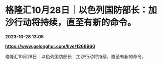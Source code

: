 # 格隆汇10月28日｜以色列国防部长：加沙行动将持续，直至有新的命令。

**2023-10-28 13:05**

**https://www.gelonghui.com/live/1268960**

格隆汇10月28日｜以色列国防部长：加沙行动将持续，直至有新的命令。
